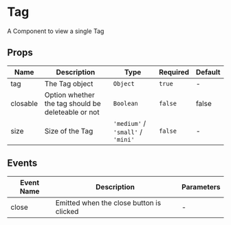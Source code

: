 # Tag

A Component to view a single Tag

## Props

<!-- @vuese:Tag:props:start -->
|Name|Description|Type|Required|Default|
|---|---|---|---|---|
|tag|The Tag object|`Object`|`true`|-|
|closable|Option whether the tag should be deleteable or not|`Boolean`|`false`|false|
|size|Size of the Tag|`'medium'` / `'small'` / `'mini'`|`false`|-|

<!-- @vuese:Tag:props:end -->


## Events

<!-- @vuese:Tag:events:start -->
|Event Name|Description|Parameters|
|---|---|---|
|close|Emitted when the close button is clicked|-|

<!-- @vuese:Tag:events:end -->


